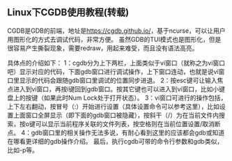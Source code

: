 ## Linux下CGDB使用教程(转载)

CGDB是GDB的前端，地址是<https://cgdb.github.io/>，基于ncurse，可以让用户用图形化的方式去调试代码，非常方便。
虽然GDB的TUI模式也是图形化，但是很容易产生撕裂现象，需要redraw，用起来难受，而且没有语法高亮。

具体点的介绍如下：
1：cgdb分为上下两栏，上面类似于vi窗口（就称之为vi窗口吧）显示对应的代码，下面gdb窗口进行调试操作，上下窗口连动，也就是说vi窗口里显示的代码会跟随gdb窗口里调试的位置同步进退。
2：按esc键可让输入焦点进入到vi窗口，再按i键回到gdb窗口。按其它键也可以进入到vi窗口，比如小键盘上的按键（如果此时Num Lock处于打开状态）。
3：vi窗口可进行的操作包括，上下左右翻动，按冒号（:）开始进行设置（具体设置命令可以参考这里），比如设置上面窗口全屏显示（即下面的gdb窗口被隐藏），按斜干（/）为在当前文件内搜索，按o键可以显示当前程序关联的文件列表，按空格则在当前位置设置/取消断点。
4：gdb窗口里的相关操作无法多说，有耐心看到这里的应该都会gdb或知道在哪看更详细的gdb操作介绍。
最后，执行cgdb可带的命令行参数和gdb类似，比如-p等。

